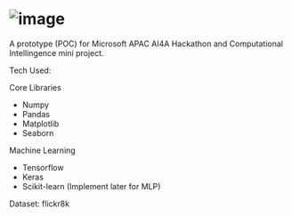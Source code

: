 # ![image](https://github.com/haziqzikry/ImageSense/assets/64769759/d5f2d9f4-6eab-4cf4-99a0-6ebc71ac3e98)


A prototype (POC) for Microsoft APAC AI4A Hackathon and Computational Intellingence mini project.

Tech Used:

Core Libraries
- Numpy
- Pandas
- Matplotlib
- Seaborn

Machine Learning
- Tensorflow
- Keras
- Scikit-learn (Implement later for MLP)

Dataset: flickr8k
